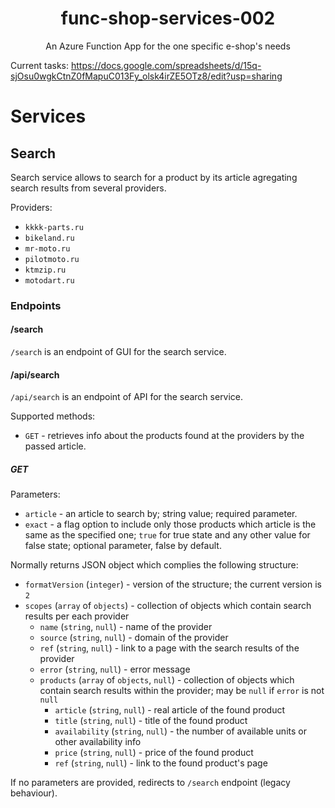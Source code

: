 <div align="center">
  <h1 align="center">func-shop-services-002</h2>
  <p align="center">An Azure Function App for the one specific e-shop's needs</p>
</div>

Current tasks: https://docs.google.com/spreadsheets/d/15q-sjOsu0wgkCtnZ0fMapuC013Fy_olsk4irZE5OTz8/edit?usp=sharing

# Services

## Search

Search service allows to search for a product by its article agregating search results from several providers.

Providers:
* `kkkk-parts.ru`
* `bikeland.ru`
* `mr-moto.ru`
* `pilotmoto.ru`
* `ktmzip.ru`
* `motodart.ru`

### Endpoints

#### /search

`/search` is an endpoint of GUI for the search service.

#### /api/search

`/api/search` is an endpoint of API for the search service.

Supported methods:
* `GET` - retrieves info about the products found at the providers by the passed article.

##### GET

Parameters:
* `article` - an article to search by; string value; required parameter.
* `exact` - a flag option to include only those products which article is the same as the specified one; `true` for true state and any other value for false state; optional parameter, false by default.

Normally returns JSON object which complies the following structure:
* `formatVersion` (`integer`) - version of the structure; the current version is `2`
* `scopes` (`array` of `objects`) - collection of objects which contain search results per each provider
  * `name` (`string`, `null`) - name of the provider
  * `source` (`string`, `null`) - domain of the provider
  * `ref` (`string`, `null`) - link to a page with the search results of the provider
  * `error` (`string`, `null`) - error message
  * `products` (`array` of `objects`, `null`) - collection of objects which contain search results within the provider; may be `null` if `error` is not `null`
    * `article` (`string`, `null`) - real article of the found product
    * `title` (`string`, `null`) - title of the found product
    * `availability` (`string`, `null`) - the number of available units or other availability info
    * `price` (`string`, `null`) - price of the found product
    * `ref` (`string`, `null`) - link to the found product's page

If no parameters are provided, redirects to `/search` endpoint (legacy behaviour).
